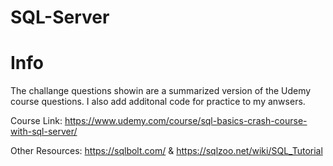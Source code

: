 # SQL-Server

# Info

The challange questions showin are a summarized version of the Udemy course questions. I also add additonal code for practice to my anwsers.

Course Link: https://www.udemy.com/course/sql-basics-crash-course-with-sql-server/

Other Resources: https://sqlbolt.com/ & https://sqlzoo.net/wiki/SQL_Tutorial 
